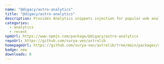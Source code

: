 ```yaml
---
name: "@digacy/astro-analytics"
title: "@digacy/astro-analytics"
description: Provides Analytics snippets injection for popular web analytics tools
categories:
  - analytics
  - recent
npmUrl: https://www.npmjs.com/package/@digacy/astro-analytics
repoUrl: https://github.com/surya-ven/astrolib
homepageUrl: https://github.com/surya-ven/astrolib/tree/main/packages/analytics
badge: new
downloads: 0
---
```

